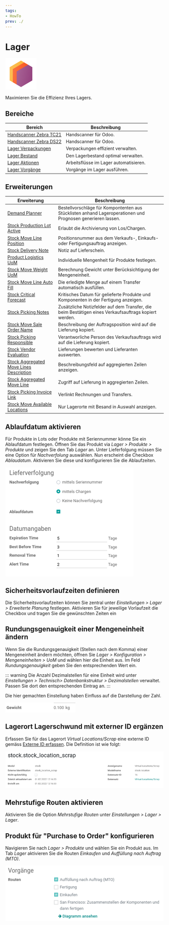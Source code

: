 ```yaml
---
tags:
- HowTo
prev: ./
---
```

# Lager
![icons_odoo_stock](assets/icons_odoo_stock.png)

Maximieren Sie die Effizienz Ihres Lagers.

## Bereiche

| Bereich                                                 | Beschreibung                           |
| ------------------------------------------------------- | -------------------------------------- |
| [Handscanner Zebra TC21](Handscanner%20Zebra%20TC21.md) | Handscanner für Odoo.                  |
| [Handscanner Zebra DS22](Handscanner%20Zebra%20DS22.md) | Handscanner für Odoo.                  |
| [Lager Verpackungen](Lager%20Verpackungen.md)           | Verpackungen effizient verwalten.      |
| [Lager Bestand](Lager%20Bestand.md)                     | Den Lagerbestand optimal verwalten.    |
| [Lager Aktionen](Lager%20Aktionen.md)                   | Arbeitsflüsse im Lager automatisieren. |
| [Lager Vorgänge](Lager%20Vorgänge.md)                   | Vorgänge im Lager ausführen.           |

## Erweiterungen

| Erweiterung                                                                                   | Beschreibung                                                                                                |
| --------------------------------------------------------------------------------------------- | ----------------------------------------------------------------------------------------------------------- |
| [Demand Planner](Demand%20Planner.md)                                                         | Bestellvorschläge für Kompontenten aus Stücklisten anhand Lageroperationen und Prognosen generieren lassen. |
| [Stock Production Lot Active](Stock%20Production%20Lot%20Active.md)                           | Erlaubt die Archivierung von Los/Chargen.                                                                   |
| [Stock Move Line Position](Stock%20Move%20Line%20Position.md)                                 | Positionsnummer aus dem Verkaufs-, Einkaufs- oder Fertigungsauftrag anzeigen.                                            |
| [Stock Delivery Note](Stock%20Delivery%20Note.md)                                             | Notiz auf Lieferschein.                                                                                     |
| [Product Logistics UoM](Product%20Logistics%20UoM.md)                                         | Individuelle Mengenheit für Produkte festlegen.                                                             |
| [Stock Move Weight UoM](Stock%20Move%20Weight%20UoM.md)                                       | Berechnung Gewicht unter Berücksichtigung der Mengeneinheit.                                                |
| [Stock Move Line Auto Fill](Stock%20Move%20Line%20Auto%20Fill.md)                             | Die erledigte Menge auf einem Transfer automatisch ausfüllen.                                               |
| [Stock Critical Forecast](Stock%20Critical%20Forecast.md)                                     | Kritisches Datum für gelieferte Produkte und Komponenten in der Fertigung anzeigen.                         |
| [Stock Picking Notes](Stock%20Picking%20Notes)                                                | Zusätzliche Notizfelder auf dem Transfer, die beim Bestätigen eines Verkaufsauftrags kopiert werden.        |
| [Stock Move Sale Order Name](Stock%20Move%20Sale%20Order%20Name.md)                           | Beschreibung der Auftragsposition wird auf die Lieferung kopiert.                                           |
| [Stock Picking Responsible](Stock%20Picking%20Responsible.md)                                 | Verantworliche Person des Verkaufsauftrags wird auf die Lieferung kopiert.                                  |
| [Stock Vendor Evaluation](Stock%20Vendor%20Evaluation.md)                                     | Lieferungen bewerten und Lieferanten auswerten.                                                             |
| [Stock Aggregated Move Lines Description](Stock%20Aggregated%20Move%20Lines%20Description.md) | Beschreibungsfeld auf aggregierten Zeilen anzeigen.                                                         |
| [Stock Aggregated Move Line](Stock%20Aggregated%20Move%20Line.md)                             | Zugriff auf Lieferung in aggregierten Zeilen.                                                               |
| [Stock Picking Invoice Link](Stock%20Picking%20Invoice%20Link.md)                             | Verlinkt Rechnungen und Transfers.                                                                          |
| [Stock Move Available Locations](Stock%20Move%20Available%20Locations.md)                     | Nur Lagerorte mit Besand in Auswahl anzeigen.                                                               |

## Ablaufdatum aktivieren

Für Produkte in Lots oder Produkte mit Seriennummer könne Sie ein Ablaufdatum festlegen. Öffnen Sie das Produkt via *Lager > Produkte > Produkte* und zeigen Sie den Tab *Lager* an. Unter Lieferfolgung müssen Sie eine Option für *Nachverfolung* auswählen. Nun erscheint die Checkbox *Ablaudatum*. Aktivieren Sie diese und konfigurieren Sie die Ablaufzeiten.

![](assets/Lager%20Ablaufdatum%20konfiguriert.png)

## Sicherheitsvorlaufzeiten definieren

Die Sicherheitsvorlaufzeiten können Sie zentral unter *Einstellungen > Lager > Erweiterte Planung* festlegen. Aktivieren Sie für jeweilige Vorlaufzeit die Checkbox und tragen Sie die gewünschten Zeiten ein

## Rundungsgenauigkeit einer Mengeneinheit ändern

Wenn Sie die Rundungsgenauigkeit (Stellen nach dem Komma) einer Mengeneinheit ändern möchten, öffnen Sie *Lager > Konfiguration > Mengeneinheiten > UoM* und wählen hier die Einheit aus. Im Feld *Rundungsgenauigkeit* geben Sie den entsprechenden Wert ein. 

::: warning
Die Anzahl Dezimalstellen für eine Einheit wird unter *Einstellungen > Technisch> Datenbankstruktur > Dezimalstellen* verwaltet. Passen Sie dort den entsprechenden Eintrag an.
:::

Die hier gemachten Einstellung haben Einfluss auf die Darstellung der Zahl.

![](assets/Lager%20Wicht%20mit%203%20Kommastellen.png)

## Lagerort Lagerschwund mit externer ID ergänzen

Erfassen Sie für das Lagerort *Virtual Locations/Scrap* eine externe ID gemäss [Externe ID erfassen](Entwicklung.md#Externe%20ID%20erfassen). Die Definition ist wie folgt:

![](assets/Lager%20Lagerschwund%20externe%20ID.png)

## Mehrstufige Routen aktivieren

Aktivieren Sie die Option *Mehrstufige Routen* unter *Einstellungen > Lager > Lager*.

## Produkt für "Purchase to Order" konfigurieren

Navigieren Sie nach *Lager > Produkte* und wählen Sie ein Produkt aus. Im Tab *Lager* aktivieren Sie die Routen *Einkaufen* und *Auffüllung nach Auftrag (MTO)*.

![](assets/Lager%20Purchase%20to%20Order.png)